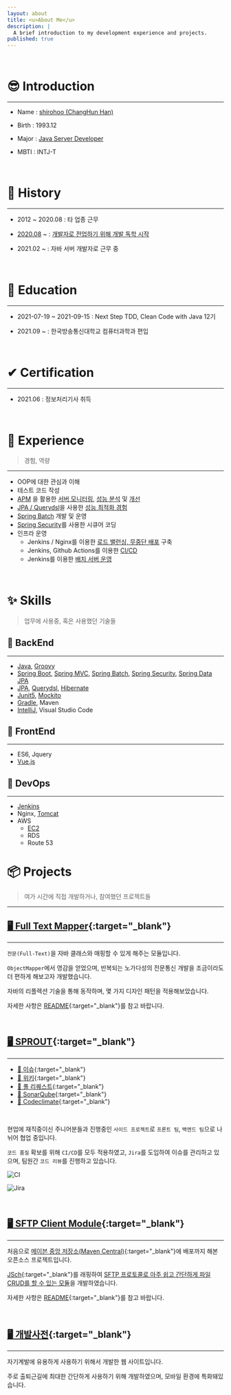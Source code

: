 ```yaml
---
layout: about
title: <u>About Me</u>
description: |
  A brief introduction to my development experience and projects.
published: true
---
```


<br />

# 😎 Introduction

---

- Name :  <u>shirohoo (ChangHun Han)</u>

- Birth : 1993.12

- Major : <u>Java Server Developer</u>

- MBTI : INTJ-T

<br />

# 📖 History

---

- 2012 ~ 2020.08 : 타 업종 근무

- <u>2020.08</u> ~ : <u>개발자로 전업하기 위해 개발 독학 시작</u>

- 2021.02 ~ : 자바 서버 개발자로 근무 중

<br />

# 📜 Education

---

- 2021-07-19 ~ 2021-09-15 : Next Step TDD, Clean Code with Java 12기

- 2021.09 ~ : 한국방송통신대학교 컴퓨터과학과 편입

<br />

# ✔ Certification

---

- 2021.06 : 정보처리기사 취득

<br />

# 👏 Experience

> 경험, 역량

---

- OOP에 대한 관심과 이해
- 테스트 코드 작성
- <u>APM</u> 을 활용한 <u>서버 모니터링</u>, <u>성능 분석</u> 및 <u>개선</u>
- <u>JPA / Querydsl</u>을 사용한 <u>성능 최적화 경험</u>
- <u>Spring Batch</u> 개발 및 운영
- <u>Spring Security</u>를 사용한 시큐어 코딩
- 인프라 운영
    - Jenkins / Nginx를 이용한 <u>로드 밸런싱, 무중단 배포</u> 구축
    - Jenkins, Github Actions를 이용한 <u>CI/CD</u>
    - Jenkins를 이용한 <u>배치 서버 운영</u>

<br />

# ✨ Skills

> 업무에 사용중, 혹은 사용했던 기술들

## 🔐 BackEnd

---

- <u>Java</u>, <u>Groovy</u>
- <u>Spring Boot</u>, <u>Spring MVC</u>, <u>Spring Batch</u>, <u>Spring Security</u>, <u>Spring Data JPA</u>
- <u>JPA</u>, <u>Querydsl</u>, <u>Hibernate</u>
- <u>Junit5</u>, <u>Mockito</u>
- <u>Gradle</u>, Maven
- <u>IntelliJ</u>, Visual Studio Code

## 🎨 FrontEnd

---

- ES6, Jquery
- <u>Vue.js</u>

## 🕋 DevOps

---

- <u>Jenkins</u>
- Nginx, <u>Tomcat</u>
- AWS
    - <u>EC2</u>
    - RDS
    - Route 53

# 📦 Projects

> 여가 시간에 직접 개발하거나, 참여했던 프로젝트들

---

## [🖥 Full Text Mapper](https://github.com/shirohoo/full-text-mapper){:target="_blank"}

---

`전문(Full-Text)`을 자바 클래스와 매핑할 수 있게 해주는 모듈입니다.

`ObjectMapper`에서 영감을 얻었으며, 반복되는 노가다성의 전문통신 개발을 조금이라도 더 편하게 해보고자 개발했습니다.

자바의 리플렉션 기술을 통해 동작하며, 몇 가지 디자인 패턴을 적용해보았습니다.

자세한 사항은 [README](https://github.com/shirohoo/full-text-mapper/blob/main/README.md){:target="_blank"}를 참고 바랍니다.

<br />

## [🖥 SPROUT](https://github.com/TEAM-ARK/sprout-backend){:target="_blank"}

---

- [📜 이슈](https://github.com/TEAM-ARK/sprout-backend/issues){:target="_blank"}
- [📜 위키](https://github.com/TEAM-ARK/sprout-backend/wiki){:target="_blank"}
- [📜 풀 리퀘스트](https://github.com/TEAM-ARK/sprout-backend/pulls){:target="_blank"}
- [📜 SonarQube](https://sonarcloud.io/project/overview?id=TEAM-ARK_sprout-backend){:target="_blank"}
- [📜 Codeclimate](https://codeclimate.com/github/TEAM-ARK/sprout-backend){:target="_blank"}

<br />

현업에 재직중이신 주니어분들과 진행중인 `사이드 프로젝트`로 `프론트 팀`, `백엔드 팀`으로 나뉘어 협업 중입니다. 

`코드 품질` 확보를 위해 `CI/CD`를 모두 적용하였고, `Jira`를 도입하여 이슈를 관리하고 있으며, 팀원간 `코드 리뷰`를 진행하고 있습니다.

![CI](https://user-images.githubusercontent.com/71188307/131324482-803a4b44-8d9b-4257-9a2a-dac9102ec464.png)

![Jira](https://user-images.githubusercontent.com/71188307/131324607-827b188f-7400-44dd-8a14-de866644dd40.png)

<br />

## [🖥 SFTP Client Module](https://github.com/shirohoo/sftp-client){:target="_blank"}

---

처음으로 [메이븐 중앙 저장소(Maven Central)](https://mvnrepository.com/artifact/io.github.shirohoo/sftp-client){:target="_blank"}에 배포까지 해본 오픈소스 프로젝트입니다.

[JSch](https://github.com/is/jsch){:target="_blank"}를 래핑하여 <u>SFTP 프로토콜로 아주 쉽고 간단하게 파일 CRUD를 할 수 있는 모듈</u>을 개발하였습니다.

자세한 사항은 [README](https://github.com/shirohoo/sftp-client/blob/master/README.md){:target="_blank"}를 참고 바랍니다.

<br />

## [🖥 개발사전](http://15.165.178.142/#/){:target="_blank"}

---

자기계발에 유용하게 사용하기 위해서 개발한 웹 사이트입니다.

주로 출퇴근길에 최대한 간단하게 사용하기 위해 개발하였으며, 모바일 환경에 특화돼있습니다.

<br />
